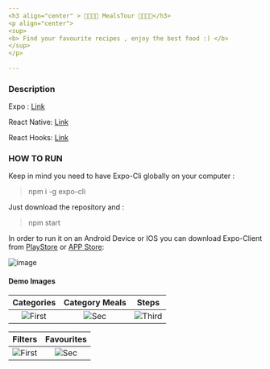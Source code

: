 ```yaml
---
<h3 align="center" > 🍤🍨🍇🍷 MealsTour 🍷🍇🍨🍤</h3> 
<p align="center">    
<sup>  
<b> Find your favourite recipes , enjoy the best food :) </b>        
</sup>             
</p>                         
                              
---                                            
```

                                      
### Description                     
       
Expo : [Link](https://docs.expo.io/guides/)             
      
React Native: [Link](https://reactnative.dev/docs/getting-started)  
 
React Hooks: [Link](https://reactjs.org/docs/hooks-reference.html)   
   
### HOW TO RUN        
    
Keep in mind you need to have Expo-Cli globally on your computer :   
 
>npm i -g expo-cli 
  
Just download the repository and :     
 
>npm start

In order to run it on an Android Device or IOS you can download Expo-Client from [PlayStore](https://play.google.com/store/apps/details?id=host.exp.exponent&hl=en) or [APP Store](https://apps.apple.com/us/app/expo-client/id982107779):

![image](https://user-images.githubusercontent.com/20374208/82951086-34136180-9faf-11ea-8ca4-d5ddbe2bc029.png)

#### Demo Images

| Categories | Category Meals | Steps
|:-:|:-:|:-:|
| ![First](https://user-images.githubusercontent.com/20374208/89298669-488a6f00-d66e-11ea-8a3b-174448449180.jpg) | ![Sec](https://user-images.githubusercontent.com/20374208/89298684-50e2aa00-d66e-11ea-8b41-2649cf46a483.jpg) | ![Third](https://user-images.githubusercontent.com/20374208/89298678-4e805000-d66e-11ea-91c3-0cc5557479bd.jpg) |


| Filters | Favourites |
|:-:|:-:|
| ![First](https://user-images.githubusercontent.com/20374208/89298652-41fbf780-d66e-11ea-8796-44981323dd52.jpg) | ![Sec](https://user-images.githubusercontent.com/20374208/89298655-432d2480-d66e-11ea-9757-e8a0b021ef4a.jpg) | 
